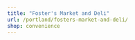 ```yaml
---
title: "Foster's Market and Deli"
url: /portland/fosters-market-and-deli/
shop: convenience
---
```

